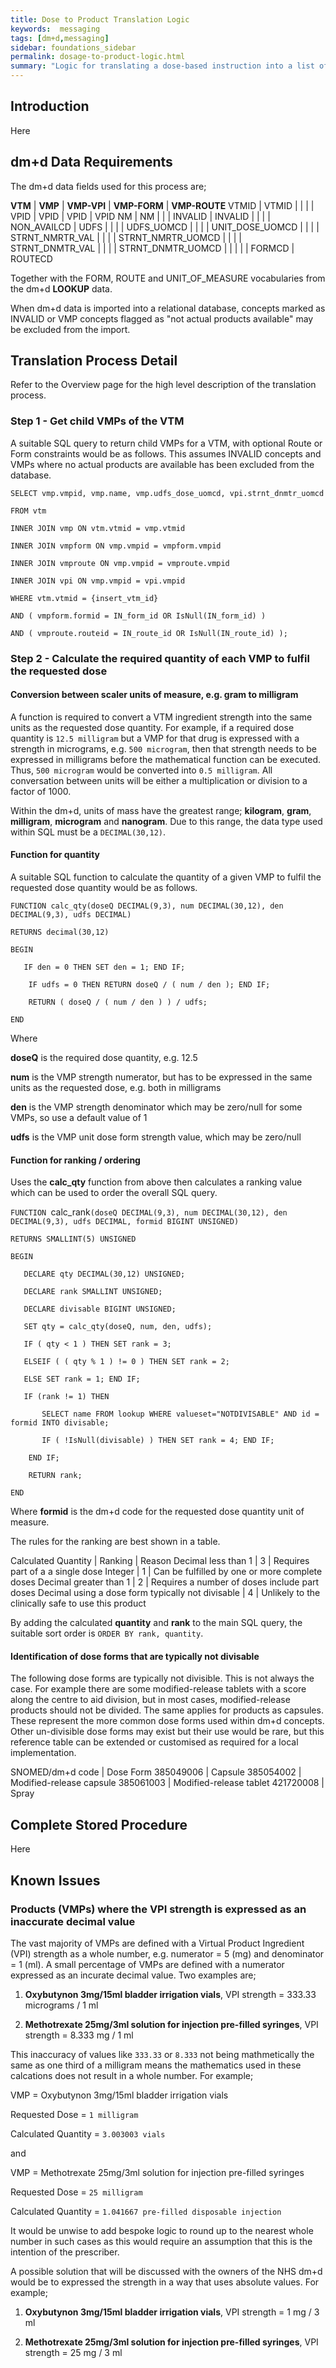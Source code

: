 ```yaml
---
title: Dose to Product Translation Logic
keywords:  messaging
tags: [dm+d,messaging]
sidebar: foundations_sidebar
permalink: dosage-to-product-logic.html
summary: "Logic for translating a dose-based instruction into a list of suitable product-based instructions"
---
```



## Introduction

Here

## dm+d Data Requirements

The dm+d data fields used for this process are;

**VTM** | **VMP** | **VMP-VPI** | **VMP-FORM** | **VMP-ROUTE**
VTMID | VTMID | | |
 | VPID | VPID | VPID | VPID
NM | NM | | |
INVALID | INVALID | | |
 | NON_AVAILCD
 | UDFS | | |
 | UDFS_UOMCD | | |
 | UNIT_DOSE_UOMCD | |
 | | STRNT_NMRTR_VAL | |
 | | STRNT_NMRTR_UOMCD | |
 | | STRNT_DNMTR_VAL | |
 | | STRNT_DNMTR_UOMCD | |
 | | | FORMCD | ROUTECD

Together with the FORM, ROUTE and UNIT_OF_MEASURE vocabularies from the dm+d **LOOKUP** data.

When dm+d data is imported into a relational database, concepts marked as INVALID or VMP concepts flagged as "not actual products available" may be excluded from the import.

## Translation Process Detail

Refer to the Overview page for the high level description of the translation process.

### Step 1 - Get child VMPs of the VTM

A suitable SQL query to return child VMPs for a VTM, with optional Route or Form constraints would be as follows. This assumes INVALID concepts and VMPs where no actual products are available has been excluded from the database.

`SELECT vmp.vmpid, vmp.name, vmp.udfs_dose_uomcd, vpi.strnt_dnmtr_uomcd`

`FROM vtm` 

`INNER JOIN vmp ON vtm.vtmid = vmp.vtmid` 

`INNER JOIN vmpform ON vmp.vmpid = vmpform.vmpid` 

`INNER JOIN vmproute ON vmp.vmpid = vmproute.vmpid`

`INNER JOIN vpi ON vmp.vmpid = vpi.vmpid`

`WHERE vtm.vtmid = {insert_vtm_id}`

`AND ( vmpform.formid = IN_form_id OR IsNull(IN_form_id) )`

`AND ( vmproute.routeid = IN_route_id OR IsNull(IN_route_id) );`

### Step 2 - Calculate the required quantity of each VMP to fulfil the requested dose 

#### Conversion between scaler units of measure, e.g. gram to milligram

A function is required to convert a VTM ingredient strength into the same units as the requested dose quantity. For example, if a required dose quantity is `12.5 milligram` but a VMP for that drug is expressed with a strength in micrograms, e.g. `500 microgram`, then that strength needs to be expressed in milligrams before the mathematical function can be executed. Thus, `500 microgram` would be converted into `0.5 milligram`. All conversation between units will be either a multiplication or division to a factor of 1000.

Within the dm+d, units of mass have the greatest range; **kilogram**, **gram**, **milligram**, **microgram** and **nanogram**. Due to this range, the data type used within SQL must be a `DECIMAL(30,12)`.

#### Function for quantity

A suitable SQL function to calculate the quantity of a given VMP to fulfil the requested dose quantity would be as follows.

`FUNCTION calc_qty(doseQ DECIMAL(9,3), num DECIMAL(30,12), den DECIMAL(9,3), udfs DECIMAL)`

`RETURNS decimal(30,12)`

`BEGIN`

`	IF den = 0 THEN SET den = 1; END IF;`

`    IF udfs = 0 THEN RETURN doseQ / ( num / den ); END IF;`

`    RETURN ( doseQ / ( num / den ) ) / udfs;`

`END`

Where

**doseQ** is the required dose quantity, e.g. 12.5

**num** is the VMP strength numerator, but has to be expressed in the same units as the requested dose, e.g. both in milligrams

**den** is the VMP strength denominator which may be zero/null for some VMPs, so use a default value of 1

**udfs** is the VMP unit dose form strength value, which may be zero/null

#### Function for ranking / ordering

Uses the **calc_qty** function from above then calculates a ranking value which can be used to order the overall SQL query.

`FUNCTION `calc_rank`(doseQ DECIMAL(9,3), num DECIMAL(30,12), den DECIMAL(9,3), udfs DECIMAL, formid BIGINT UNSIGNED)`

`RETURNS SMALLINT(5) UNSIGNED`

`BEGIN`

`	DECLARE qty DECIMAL(30,12) UNSIGNED;`
	
`   DECLARE rank SMALLINT UNSIGNED;`
	
`   DECLARE divisable BIGINT UNSIGNED;`
	
`	SET qty = calc_qty(doseQ, num, den, udfs);`
	
`	IF ( qty < 1 ) THEN SET rank = 3;`
	
`	ELSEIF ( ( qty % 1 ) != 0 ) THEN SET rank = 2;`
	
`	ELSE SET rank = 1; END IF;`
	
`   IF (rank != 1) THEN`
	
`		SELECT name FROM lookup WHERE valueset="NOTDIVISABLE" AND id = formid INTO divisable;`
		
`		IF ( !IsNull(divisable) ) THEN SET rank = 4; END IF;`
		
`    END IF;`
	
`    RETURN rank;`
	
`END`

Where **formid** is the dm+d code for the requested dose quantity unit of measure.

The rules for the ranking are best shown in a table.

Calculated Quantity | Ranking | Reason
Decimal less than 1 | 3 | Requires part of a a single dose
Integer | 1 | Can be fulfilled by one or more complete doses
Decimal greater than 1 | 2 | Requires a number of doses include part doses 
Decimal using a dose form typically not divisable | 4 | Unlikely to the clinically safe to use this product

By adding the calculated **quantity** and **rank** to the main SQL query, the suitable sort order is `ORDER BY rank, quantity`.

#### Identification of dose forms that are typically not divisable

The following dose forms are typically not divisible. This is not always the case. For example there are some modified-release tablets with a score along the centre to aid division, but in most cases, modified-release products should not be divided. The same applies for products as capsules. These represent the more common dose forms used within dm+d concepts. Other un-divisible dose forms may exist but their use would be rare, but this reference table can be extended or customised as required for a local implementation.

SNOMED/dm+d code | Dose Form
385049006 | Capsule
385054002 | Modified-release capsule
385061003 | Modified-release tablet
421720008 | Spray

## Complete Stored Procedure

Here

## Known Issues

### Products (VMPs) where the VPI strength is expressed as an inaccurate decimal value

The vast majority of VMPs are defined with a Virtual Product Ingredient (VPI) strength as a whole number, e.g. numerator = 5 (mg) and denominator = 1 (ml). A small percentage of VMPs are defined with a numerator expressed as an incurate decimal value. Two examples are;

1. **Oxybutynon 3mg/15ml bladder irrigation vials**, VPI strength = 333.33 micrograms / 1 ml

2. **Methotrexate 25mg/3ml solution for injection pre-filled syringes**, VPI strength = 8.333 mg / 1 ml

This inaccuracy of values like `333.33` or `8.333` not being mathmetically the same as one third of a milligram means the mathematics used in these calcations does not result in a whole number. For example;

VMP = Oxybutynon 3mg/15ml bladder irrigation vials

Requested Dose = `1 milligram`

Calculated Quantity = `3.003003 vials`

and

VMP = Methotrexate 25mg/3ml solution for injection pre-filled syringes

Requested Dose = `25 milligram`

Calculated Quantity = `1.041667 pre-filled disposable injection`

It would be unwise to add bespoke logic to round up to the nearest whole number in such cases as this would require an assumption that this is the intention of the prescriber.

A possible solution that will be discussed with the owners of the NHS dm+d would be to expressed the strength in a way that uses absolute values. For example;

1. **Oxybutynon 3mg/15ml bladder irrigation vials**, VPI strength = 1 mg / 3 ml

2. **Methotrexate 25mg/3ml solution for injection pre-filled syringes**, VPI strength = 25 mg / 3 ml
